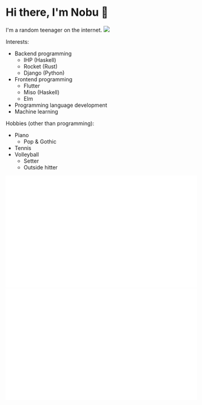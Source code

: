 # Hi there, I'm Nobu 👋

I'm a random teenager on the internet. <img src="https://user-images.githubusercontent.com/60306074/160750010-f3fe0b78-0090-4f61-be39-9a9ba9f29b3a.gif" width="45"> 
<br>

Interests:
 - Backend programming
     - IHP (Haskell)
     - Rocket (Rust)
     - Django (Python)
 - Frontend programming
     - Flutter
     - Miso (Haskell)
     - Elm
 - Programming language development
 - Machine learning
 
Hobbies (other than programming):
 - Piano
     - Pop & Gothic
 - Tennis
 - Volleyball
     - Setter
     - Outside hitter

<div align="center">

<!--
https://github.community/t/support-theme-context-for-images-in-light-vs-dark-mode/147981/84
-->
<a href="https://github.com/bichanna/github-stats#gh-dark-mode-only">
<img src="https://github.com/bichanna/github-stats/blob/master/generated/overview.svg#gh-dark-mode-only" />
<img src="https://github.com/bichanna/github-stats/blob/master/generated/languages.svg#gh-dark-mode-only" />
</a>

</div>



